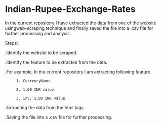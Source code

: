 # Indian-Rupee-Exchange-Rates

In the current repository I have extracted the data from one of the website usingweb-scraping technique and finally saved the file into a .csv file for further processing and analysis.

Steps:

.Identify the website to be scraped.

.Identify the feature to be extracted from the data.

.For example, In the current repository I am extracting following feature.

         1. CurrencyName.
         
         2. 1.00 INR value.
         
         3. inv. 1.00 INR value.
         
.Extracting the data from the html tags.

.Saving the file into a .csv file for further processing.
